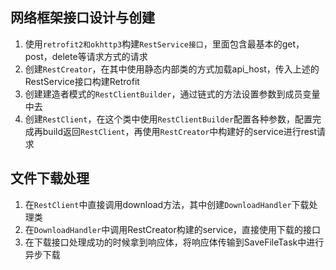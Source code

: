 
## 网络框架接口设计与创建

1. 使用`retrofit2和okhttp3`构建`RestService接口`，里面包含最基本的get，post，delete等请求方式的请求
2. 创建`RestCreator`，在其中使用静态内部类的方式加载api_host，传入上述的RestService接口构建Retrofit
3. 创建建造者模式的`RestClientBuilder`，通过链式的方法设置参数到成员变量中去
4. 创建`RestClient`，在这个类中使用`RestClientBuilder`配置各种参数，配置完成再build返回`RestClient`，再使用`RestCreator`中构建好的service进行rest请求


## 文件下载处理
1. 在`RestClient`中直接调用download方法，其中创建`DownloadHandler`下载处理类
2. 在`DownloadHandler`中调用RestCreator构建的service，直接使用下载的接口
3. 在下载接口处理成功的时候拿到响应体，将响应体传输到SaveFileTask中进行异步下载